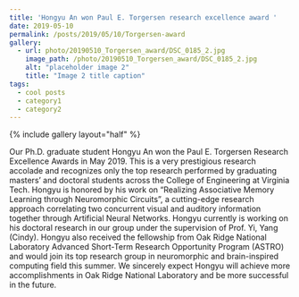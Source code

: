 ```yaml
---
title: 'Hongyu An won Paul E. Torgersen research excellence award '
date: 2019-05-10
permalink: /posts/2019/05/10/Torgersen-award
gallery:
  - url: photo/20190510_Torgersen_award/DSC_0185_2.jpg
    image_path: /photo/20190510_Torgersen_award/DSC_0185_2.jpg
    alt: "placeholder image 2"
    title: "Image 2 title caption"
tags:
  - cool posts
  - category1
  - category2
---
```


 
{% include gallery layout="half" %}

Our Ph.D. graduate student Hongyu An won the Paul E. Torgersen Research Excellence Awards in May 2019. 
This is a very prestigious research accolade and recognizes only the top research performed by graduating masters’ and doctoral students across the College of Engineering at Virginia Tech. Hongyu is honored by his work on “Realizing Associative Memory Learning through Neuromorphic Circuits”, a cutting-edge research approach correlating two concurrent visual and auditory information together through Artificial Neural Networks. 
Hongyu currently is working on his doctoral research in our group under the supervision of Prof. Yi, Yang (Cindy). Hongyu also received the fellowship from Oak Ridge National Laboratory Advanced Short-Term Research Opportunity Program (ASTRO) and would join its top research group in neuromorphic and brain-inspired computing field this summer. 
We sincerely expect Hongyu will achieve more accomplishments in Oak Ridge National Laboratory and be more successful in the future.  